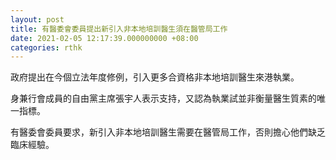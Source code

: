 ```yaml
---
layout: post
title: 有醫委會委員提出新引入非本地培訓醫生須在醫管局工作
date: 2021-02-05 12:17:39.000000000 +08:00
categories: rthk
---
```


政府提出在今個立法年度修例，引入更多合資格非本地培訓醫生來港執業。

身兼行會成員的自由黨主席張宇人表示支持，又認為執業試並非衡量醫生質素的唯一指標。

有醫委會委員要求，新引入非本地培訓醫生需要在醫管局工作，否則擔心他們缺乏臨床經驗。
